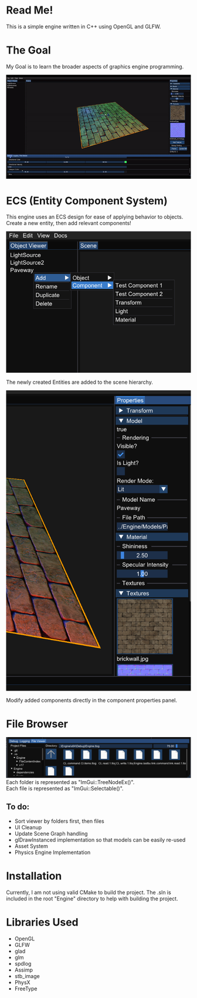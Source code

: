 # Read Me!

This is a simple engine written in C++ using OpenGL and GLFW.

# The Goal
My Goal is to learn the broader aspects of graphics engine programming. 

![demo gif of the engine in action!](/Engine/EngineDemo.gif?raw=true "Demo!")

# ECS (Entity Component System)
This engine uses an ECS design for ease of applying behavior to objects. Create a new entity, then add relevant components!

![view of the Entity hierarchy](/Engine/Hierarchy.png?raw=true "Hierarchy")

The newly created Entities are added to the scene hierarchy.

![view of the Component panel](/Engine/Components.png?raw=true "Components")

Modify added components directly in the component properties panel.

# File Browser
![alt text](/Engine/FileViewerScreenshot.png?raw=true "file_viewer")
Each folder is represented as "ImGui::TreeNodeEx()".\
Each file is represented as "ImGui::Selectable()".

## To do: 
- Sort viewer by folders first, then files
- UI Cleanup
- Update Scene Graph handling
- glDrawInstanced implementation so that models can be easily re-used
- Asset System
- Physics Engine Implementation

# Installation
Currently, I am not using valid CMake to build the project. The .sln is included in the root "Engine" directory to help with building the project. 

# Libraries Used
- OpenGL
- GLFW
- glad
- glm
- spdlog
- Assimp
- stb_image
- PhysX
- FreeType
